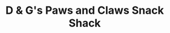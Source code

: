 ---
title: "D & G's Paws and Claws Snack Shack"
url: /wilmington/d-und-gs-paws-and-claws-snack-shack/
shop: Tiere
---